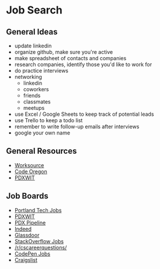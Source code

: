 

# Job Search

## General Ideas

- update linkedin
- organize github, make sure you're active
- make spreadsheet of contacts and companies
- research companies, identify those you'd like to work for
- do practice interviews
- networking
    - linkedin
    - coworkers
    - friends
    - classmates
    - meetups
- use Excel / Google Sheets to keep track of potential leads
- use Trello to keep a todo list
- remember to write follow-up emails after interviews
- google your own name


## General Resources

- [Worksource](http://www.worksourceoregon.org/)
- [Code Oregon](http://codeoregon.org/)
- [PDXWIT](http://www.pdxwit.org/)

## Job Boards

- [Portland Tech Jobs](http://portlandtech.org/)
- [PDXWIT](http://www.pdxwit.org/jobs/)
- [PDX Pipeline](https://www.pdxpipeline.com/jobs/)
- [Indeed](https://www.indeed.com/q-Computer-Programmer-l-Portland,-OR-jobs.html)
- [Glassdoor](https://www.glassdoor.com/Job/portland-computer-programmer-jobs-SRCH_IL.0,8_IC1151614_KO9,28.htm)
- [StackOverflow Jobs](https://stackoverflow.com/jobs)
- [/r/cscareerquestions/](https://www.reddit.com/r/cscareerquestions/)
- [CodePen Jobs](https://codepen.io/jobs/)
- [Craigslist](https://portland.craigslist.org/d/software-qa-dba-etc/search/sof)




